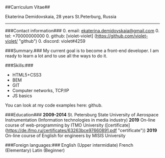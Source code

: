 ##Carriculum Vitae##

Ekaterina Demidovskaia, 28 years 
St.Peterburg, Russia

***

###Contact information###
0. email: ekaterina.demidovskaia@gmail.com
0. tel: +70000000000
0. github: [violet-violet] (https://github.com/violet-violet/ "github")
0. discord: violet#4259

###Summary.###
My current goal is to become a front-end developer. I am ready to learn a lot and to use all the ways to do it. 

###Skills:###
- HTML5+CSS3
- BEM
- GIT
- Computer networks, TCP/IP
- JS basics

You can look at my code examples here: github.

###Education### 
**2009-2014** St. Petersburg State University of Aerospace Instrumentation (Information technologies in media industry)
**2019** On-line course of web-programming by ITMO University ([certificate] (https://de.ifmo.ru/certificates/63263bce97660891.pdf "certificate"))
**2019** On-line course of English for engineers by MISIS University

###Foreign languages:###
English (Upper intermidiate)
French (Elementary)
Latin (Beginner)